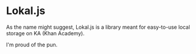 # Lokal.js
As the name might suggest, Lokal.js is a library meant for easy-to-use local storage on KA (Khan Academy). 

I'm proud of the pun.
